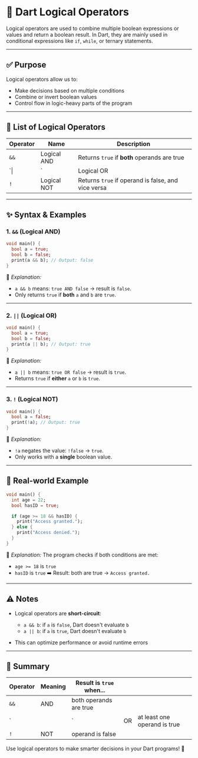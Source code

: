 # 🐋 Dart Logical Operators

Logical operators are used to combine multiple boolean expressions or values and return a boolean result. In Dart, they are mainly used in conditional expressions like `if`, `while`, or ternary statements.

---

## ✅ Purpose

Logical operators allow us to:

* Make decisions based on multiple conditions
* Combine or invert boolean values
* Control flow in logic-heavy parts of the program

---

## 🧠 List of Logical Operators

| Operator | Name         | Description                                         |
|----------|--------------|-----------------------------------------------------|
| `&&`     | Logical AND  | Returns `true` if **both** operands are true        |
| `\||`     | Logical OR   | Returns `true` if **at least one** operand is true  |
| `!`      | Logical NOT  | Returns `true` if operand is false, and vice versa  |


---

## ✨ Syntax & Examples

### 1. `&&` (Logical AND)

```dart
void main() {
  bool a = true;
  bool b = false;
  print(a && b); // Output: false
}
```

🔎 *Explanation:*

* `a && b` means: `true AND false` → result is `false`.
* Only returns `true` if **both** `a` and `b` are `true`.

---

### 2. `||` (Logical OR)

```dart
void main() {
  bool a = true;
  bool b = false;
  print(a || b); // Output: true
}
```

🔎 *Explanation:*

* `a || b` means: `true OR false` → result is `true`.
* Returns `true` if **either** `a` or `b` is `true`.

---

### 3. `!` (Logical NOT)

```dart
void main() {
  bool a = false;
  print(!a); // Output: true
}
```

🔎 *Explanation:*

* `!a` negates the value: `!false` → `true`.
* Only works with a **single** boolean value.

---

## 🔁 Real-world Example

```dart
void main() {
  int age = 22;
  bool hasID = true;

  if (age >= 18 && hasID) {
    print("Access granted.");
  } else {
    print("Access denied.");
  }
}
```

👀 *Explanation:* The program checks if both conditions are met:

* `age >= 18` is `true`
* `hasID` is `true`
  ➡️ Result: both are true → `Access granted.`

---

## ⚠️ Notes

* Logical operators are **short-circuit**:

  * `a && b`: if `a` is `false`, Dart doesn't evaluate `b`
  * `a || b`: if `a` is `true`, Dart doesn't evaluate `b`
* This can optimize performance or avoid runtime errors

---

## 🏁 Summary

| Operator | Meaning | Result is `true` when... |    |                              |
| -------- | ------- | ------------------------ | -- | ---------------------------- |
| `&&`     | AND     | both operands are true   |    |                              |
| \`       |         | \`                       | OR | at least one operand is true |
| `!`      | NOT     | operand is false         |    |                              |

Use logical operators to make smarter decisions in your Dart programs! 🐋
